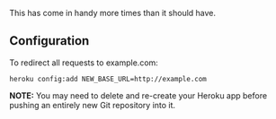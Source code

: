 This has come in handy more times than it should have. 

## Configuration
To redirect all requests to example.com:

```
heroku config:add NEW_BASE_URL=http://example.com
```

**NOTE:** You may need to delete and re-create your Heroku app before pushing an entirely new Git repository into it.
